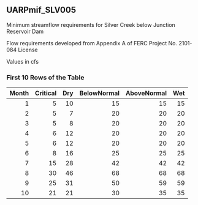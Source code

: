## UARPmif_SLV005
Minimum streamflow requirements for Silver Creek below Junction Reservoir Dam

Flow requirements developed from Appendix A of FERC Project No. 2101-084 License

Values in cfs

### First 10 Rows of the Table
|   Month |   Critical |   Dry |   BelowNormal |   AboveNormal |   Wet |
|--------:|-----------:|------:|--------------:|--------------:|------:|
|       1 |          5 |    10 |            15 |            15 |    15 |
|       2 |          5 |     7 |            20 |            20 |    20 |
|       3 |          5 |     8 |            20 |            20 |    20 |
|       4 |          6 |    12 |            20 |            20 |    20 |
|       5 |          6 |    12 |            20 |            20 |    20 |
|       6 |          8 |    16 |            25 |            25 |    25 |
|       7 |         15 |    28 |            42 |            42 |    42 |
|       8 |         30 |    46 |            68 |            68 |    68 |
|       9 |         25 |    31 |            50 |            59 |    59 |
|      10 |         21 |    21 |            30 |            35 |    35 |